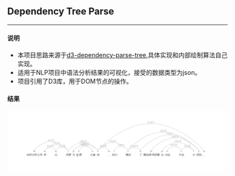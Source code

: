 ## Dependency Tree Parse

---

#### 说明

- 本项目思路来源于[d3-dependency-parse-tree](https://github.com/sobhe/dependency-parse-tree),具体实现和内部绘制算法自己实现。
- 适用于NLP项目中语法分析结果的可视化，接受的数据类型为json。
- 项目引用了D3库，用于DOM节点的操作。

#### 结果

![dependency-tree](https://github.com/imyeego/dependency-tree/blob/master/dependency_tree.png "tree")

